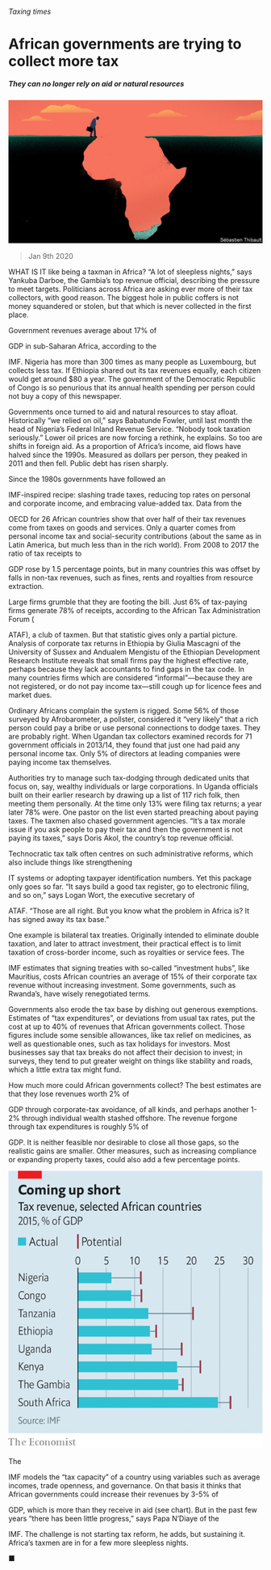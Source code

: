 ###### Taxing times

# African governments are trying to collect more tax 

##### They can no longer rely on aid or natural resources 

![image](images/20200111_MAD001_0.jpg) 

> Jan 9th 2020 

WHAT IS IT like being a taxman in Africa? “A lot of sleepless nights,” says Yankuba Darboe, the Gambia’s top revenue official, describing the pressure to meet targets. Politicians across Africa are asking ever more of their tax collectors, with good reason. The biggest hole in public coffers is not money squandered or stolen, but that which is never collected in the first place. 

Government revenues average about 17% of  

GDP in sub-Saharan Africa, according to the  

IMF. Nigeria has more than 300 times as many people as Luxembourg, but collects less tax. If Ethiopia shared out its tax revenues equally, each citizen would get around $80 a year. The government of the Democratic Republic of Congo is so penurious that its annual health spending per person could not buy a copy of this newspaper. 

Governments once turned to aid and natural resources to stay afloat. Historically “we relied on oil,” says Babatunde Fowler, until last month the head of Nigeria’s Federal Inland Revenue Service. “Nobody took taxation seriously.” Lower oil prices are now forcing a rethink, he explains. So too are shifts in foreign aid. As a proportion of Africa’s income, aid flows have halved since the 1990s. Measured as dollars per person, they peaked in 2011 and then fell. Public debt has risen sharply. 

Since the 1980s governments have followed an  

IMF-inspired recipe: slashing trade taxes, reducing top rates on personal and corporate income, and embracing value-added tax. Data from the  

OECD for 26 African countries show that over half of their tax revenues come from taxes on goods and services. Only a quarter comes from personal income tax and social-security contributions (about the same as in Latin America, but much less than in the rich world). From 2008 to 2017 the ratio of tax receipts to  

GDP rose by 1.5 percentage points, but in many countries this was offset by falls in non-tax revenues, such as fines, rents and royalties from resource extraction. 

Large firms grumble that they are footing the bill. Just 6% of tax-paying firms generate 78% of receipts, according to the African Tax Administration Forum ( 

ATAF), a club of taxmen. But that statistic gives only a partial picture. Analysis of corporate tax returns in Ethiopia by Giulia Mascagni of the University of Sussex and Andualem Mengistu of the Ethiopian Development Research Institute reveals that small firms pay the highest effective rate, perhaps because they lack accountants to find gaps in the tax code. In many countries firms which are considered “informal”—because they are not registered, or do not pay income tax—still cough up for licence fees and market dues. 

Ordinary Africans complain the system is rigged. Some 56% of those surveyed by Afrobarometer, a pollster, considered it “very likely” that a rich person could pay a bribe or use personal connections to dodge taxes. They are probably right. When Ugandan tax collectors examined records for 71 government officials in 2013/14, they found that just one had paid any personal income tax. Only 5% of directors at leading companies were paying income tax themselves. 

Authorities try to manage such tax-dodging through dedicated units that focus on, say, wealthy individuals or large corporations. In Uganda officials built on their earlier research by drawing up a list of 117 rich folk, then meeting them personally. At the time only 13% were filing tax returns; a year later 78% were. One pastor on the list even started preaching about paying taxes. The taxmen also chased government agencies. “It’s a tax morale issue if you ask people to pay their tax and then the government is not paying its taxes,” says Doris Akol, the country’s top revenue official. 

Technocratic tax talk often centres on such administrative reforms, which also include things like strengthening  

IT systems or adopting taxpayer identification numbers. Yet this package only goes so far. “It says build a good tax register, go to electronic filing, and so on,” says Logan Wort, the executive secretary of  

ATAF. “Those are all right. But you know what the problem in Africa is? It has signed away its tax base.” 

One example is bilateral tax treaties. Originally intended to eliminate double taxation, and later to attract investment, their practical effect is to limit taxation of cross-border income, such as royalties or service fees. The  

IMF estimates that signing treaties with so-called “investment hubs”, like Mauritius, costs African countries an average of 15% of their corporate tax revenue without increasing investment. Some governments, such as Rwanda’s, have wisely renegotiated terms. 

Governments also erode the tax base by dishing out generous exemptions. Estimates of “tax expenditures”, or deviations from usual tax rates, put the cost at up to 40% of revenues that African governments collect. Those figures include some sensible allowances, like tax relief on medicines, as well as questionable ones, such as tax holidays for investors. Most businesses say that tax breaks do not affect their decision to invest; in surveys, they tend to put greater weight on things like stability and roads, which a little extra tax might fund. 

How much more could African governments collect? The best estimates are that they lose revenues worth 2% of  

GDP through corporate-tax avoidance, of all kinds, and perhaps another 1-2% through individual wealth stashed offshore. The revenue forgone through tax expenditures is roughly 5% of  

GDP. It is neither feasible nor desirable to close all those gaps, so the realistic gains are smaller. Other measures, such as increasing compliance or expanding property taxes, could also add a few percentage points. 

![image](images/20200111_MAC265.png) 

The  

IMF models the “tax capacity” of a country using variables such as average incomes, trade openness, and governance. On that basis it thinks that African governments could increase their revenues by 3-5% of  

GDP, which is more than they receive in aid (see chart). But in the past few years “there has been little progress,” says Papa N’Diaye of the  

IMF. The challenge is not starting tax reform, he adds, but sustaining it. Africa’s taxmen are in for a few more sleepless nights.  

■